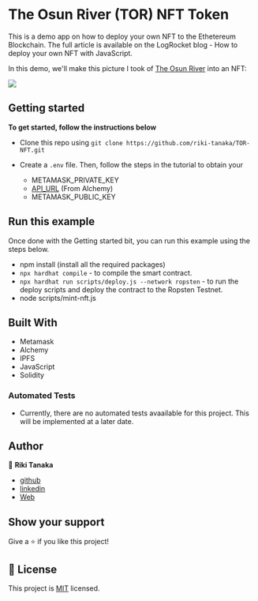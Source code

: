 # The Osun River (TOR) NFT Token

This is a demo app on how to deploy your own NFT to the Ethetereum Blockchain. The full article is available on the LogRocket blog - How to deploy your own NFT with JavaScript.

In this demo, we'll make this picture I took of [The Osun River](https://en.wikipedia.org/wiki/Osun_river) into an NFT:

![](https://ipfs.io/ipfs/Qmf1r8igsCAFTFjrQrK7jk6uD6YKVYo5dGu7cvm9TmPhJV)

## Getting started
**To get started, follow the instructions below**

- Clone this repo using `git clone https://github.com/riki-tanaka/TOR-NFT.git`

- Create a `.env` file. Then, follow the steps in the tutorial to obtain your
    - METAMASK_PRIVATE_KEY
    - [API_URL](https://alchemyapi.io) (From Alchemy)
    - METAMASK_PUBLIC_KEY

## Run this example
Once done with the Getting started bit, you can run this example using the steps below.
- npm install (install all the required packages)
- `npx hardhat compile` - to compile the smart contract.
- `npx hardhat run scripts/deploy.js --network ropsten` -  to run the deploy scripts and deploy the contract to the Ropsten Testnet.
- node scripts/mint-nft.js

## Built With

- Metamask
- Alchemy
- IPFS
- JavaScript
- Solidity

### Automated Tests

- Currently, there are no automated tests avaailable for this project. This will be implemented at a later date.

## Author
👤 **Riki Tanaka**

- [github](https://github.com/riki-tanaka)
- [linkedin](https://www.linkedin.com/in/riki-tanaka/)
- [Web](https://riki-tanaka.medium.com)

## Show your support

Give a ⭐️ if you like this project!

## 📝 License

This project is [MIT](lic.url) licensed.

